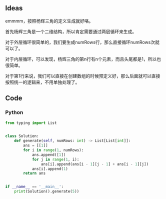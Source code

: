## Ideas

emmmm，按照杨辉三角的定义生成就好咯。

首先杨辉三角是一个二维结构，所以肯定需要通过两层循环来生成。

对于外层循环很简单的，我们要生成numRows行，那么直接循环numRows次就可以了。

对于内层循环，可以发现，杨辉三角的第n行有n个元素，而且头尾都是1，所以也很简单。

对于第1行来说，我们可以直接在创建数组的时候预定义好，那么后面就可以直接按照统一的逻辑来，不用单独处理了。

## Code 

### Python

```python
from typing import List


class Solution:
	def generate(self, numRows: int) -> List[List[int]]:
		ans = [[1]]
		for i in range(1, numRows):
			ans.append([1])
			for j in range(1, i):
				ans[i].append(ans[i - 1][j - 1] + ans[i - 1][j])
			ans[i].append(1)
		return ans


if __name__ == '__main__':
	print(Solution().generate(5))
```
